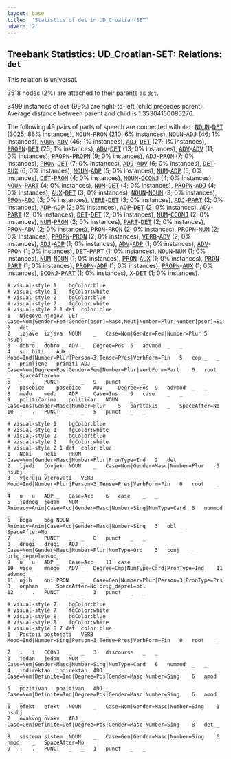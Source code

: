 ```yaml
---
layout: base
title:  'Statistics of det in UD_Croatian-SET'
udver: '2'
---
```


## Treebank Statistics: UD_Croatian-SET: Relations: `det`

This relation is universal.

3518 nodes (2%) are attached to their parents as `det`.

3499 instances of `det` (99%) are right-to-left (child precedes parent).
Average distance between parent and child is 1.35304150085276.

The following 49 pairs of parts of speech are connected with `det`: <tt><a href="hr_set-pos-NOUN.html">NOUN</a></tt>-<tt><a href="hr_set-pos-DET.html">DET</a></tt> (3025; 86% instances), <tt><a href="hr_set-pos-NOUN.html">NOUN</a></tt>-<tt><a href="hr_set-pos-PRON.html">PRON</a></tt> (210; 6% instances), <tt><a href="hr_set-pos-NOUN.html">NOUN</a></tt>-<tt><a href="hr_set-pos-ADJ.html">ADJ</a></tt> (46; 1% instances), <tt><a href="hr_set-pos-NOUN.html">NOUN</a></tt>-<tt><a href="hr_set-pos-ADV.html">ADV</a></tt> (46; 1% instances), <tt><a href="hr_set-pos-ADJ.html">ADJ</a></tt>-<tt><a href="hr_set-pos-DET.html">DET</a></tt> (27; 1% instances), <tt><a href="hr_set-pos-PROPN.html">PROPN</a></tt>-<tt><a href="hr_set-pos-DET.html">DET</a></tt> (25; 1% instances), <tt><a href="hr_set-pos-ADV.html">ADV</a></tt>-<tt><a href="hr_set-pos-DET.html">DET</a></tt> (13; 0% instances), <tt><a href="hr_set-pos-ADV.html">ADV</a></tt>-<tt><a href="hr_set-pos-ADV.html">ADV</a></tt> (11; 0% instances), <tt><a href="hr_set-pos-PROPN.html">PROPN</a></tt>-<tt><a href="hr_set-pos-PROPN.html">PROPN</a></tt> (9; 0% instances), <tt><a href="hr_set-pos-ADJ.html">ADJ</a></tt>-<tt><a href="hr_set-pos-PRON.html">PRON</a></tt> (7; 0% instances), <tt><a href="hr_set-pos-PRON.html">PRON</a></tt>-<tt><a href="hr_set-pos-DET.html">DET</a></tt> (7; 0% instances), <tt><a href="hr_set-pos-ADJ.html">ADJ</a></tt>-<tt><a href="hr_set-pos-ADV.html">ADV</a></tt> (6; 0% instances), <tt><a href="hr_set-pos-DET.html">DET</a></tt>-<tt><a href="hr_set-pos-AUX.html">AUX</a></tt> (6; 0% instances), <tt><a href="hr_set-pos-NOUN.html">NOUN</a></tt>-<tt><a href="hr_set-pos-ADP.html">ADP</a></tt> (5; 0% instances), <tt><a href="hr_set-pos-NUM.html">NUM</a></tt>-<tt><a href="hr_set-pos-ADP.html">ADP</a></tt> (5; 0% instances), <tt><a href="hr_set-pos-DET.html">DET</a></tt>-<tt><a href="hr_set-pos-PRON.html">PRON</a></tt> (4; 0% instances), <tt><a href="hr_set-pos-NOUN.html">NOUN</a></tt>-<tt><a href="hr_set-pos-CCONJ.html">CCONJ</a></tt> (4; 0% instances), <tt><a href="hr_set-pos-NOUN.html">NOUN</a></tt>-<tt><a href="hr_set-pos-PART.html">PART</a></tt> (4; 0% instances), <tt><a href="hr_set-pos-NUM.html">NUM</a></tt>-<tt><a href="hr_set-pos-DET.html">DET</a></tt> (4; 0% instances), <tt><a href="hr_set-pos-PROPN.html">PROPN</a></tt>-<tt><a href="hr_set-pos-ADJ.html">ADJ</a></tt> (4; 0% instances), <tt><a href="hr_set-pos-AUX.html">AUX</a></tt>-<tt><a href="hr_set-pos-DET.html">DET</a></tt> (3; 0% instances), <tt><a href="hr_set-pos-NOUN.html">NOUN</a></tt>-<tt><a href="hr_set-pos-NOUN.html">NOUN</a></tt> (3; 0% instances), <tt><a href="hr_set-pos-PRON.html">PRON</a></tt>-<tt><a href="hr_set-pos-ADJ.html">ADJ</a></tt> (3; 0% instances), <tt><a href="hr_set-pos-VERB.html">VERB</a></tt>-<tt><a href="hr_set-pos-DET.html">DET</a></tt> (3; 0% instances), <tt><a href="hr_set-pos-ADJ.html">ADJ</a></tt>-<tt><a href="hr_set-pos-PART.html">PART</a></tt> (2; 0% instances), <tt><a href="hr_set-pos-ADP.html">ADP</a></tt>-<tt><a href="hr_set-pos-ADP.html">ADP</a></tt> (2; 0% instances), <tt><a href="hr_set-pos-ADP.html">ADP</a></tt>-<tt><a href="hr_set-pos-DET.html">DET</a></tt> (2; 0% instances), <tt><a href="hr_set-pos-ADV.html">ADV</a></tt>-<tt><a href="hr_set-pos-PART.html">PART</a></tt> (2; 0% instances), <tt><a href="hr_set-pos-DET.html">DET</a></tt>-<tt><a href="hr_set-pos-DET.html">DET</a></tt> (2; 0% instances), <tt><a href="hr_set-pos-NUM.html">NUM</a></tt>-<tt><a href="hr_set-pos-CCONJ.html">CCONJ</a></tt> (2; 0% instances), <tt><a href="hr_set-pos-NUM.html">NUM</a></tt>-<tt><a href="hr_set-pos-PRON.html">PRON</a></tt> (2; 0% instances), <tt><a href="hr_set-pos-PART.html">PART</a></tt>-<tt><a href="hr_set-pos-DET.html">DET</a></tt> (2; 0% instances), <tt><a href="hr_set-pos-PRON.html">PRON</a></tt>-<tt><a href="hr_set-pos-ADV.html">ADV</a></tt> (2; 0% instances), <tt><a href="hr_set-pos-PRON.html">PRON</a></tt>-<tt><a href="hr_set-pos-PRON.html">PRON</a></tt> (2; 0% instances), <tt><a href="hr_set-pos-PROPN.html">PROPN</a></tt>-<tt><a href="hr_set-pos-NUM.html">NUM</a></tt> (2; 0% instances), <tt><a href="hr_set-pos-PROPN.html">PROPN</a></tt>-<tt><a href="hr_set-pos-PRON.html">PRON</a></tt> (2; 0% instances), <tt><a href="hr_set-pos-VERB.html">VERB</a></tt>-<tt><a href="hr_set-pos-ADV.html">ADV</a></tt> (2; 0% instances), <tt><a href="hr_set-pos-ADJ.html">ADJ</a></tt>-<tt><a href="hr_set-pos-ADP.html">ADP</a></tt> (1; 0% instances), <tt><a href="hr_set-pos-ADV.html">ADV</a></tt>-<tt><a href="hr_set-pos-ADP.html">ADP</a></tt> (1; 0% instances), <tt><a href="hr_set-pos-ADV.html">ADV</a></tt>-<tt><a href="hr_set-pos-PRON.html">PRON</a></tt> (1; 0% instances), <tt><a href="hr_set-pos-DET.html">DET</a></tt>-<tt><a href="hr_set-pos-PART.html">PART</a></tt> (1; 0% instances), <tt><a href="hr_set-pos-NOUN.html">NOUN</a></tt>-<tt><a href="hr_set-pos-NUM.html">NUM</a></tt> (1; 0% instances), <tt><a href="hr_set-pos-NUM.html">NUM</a></tt>-<tt><a href="hr_set-pos-NOUN.html">NOUN</a></tt> (1; 0% instances), <tt><a href="hr_set-pos-PRON.html">PRON</a></tt>-<tt><a href="hr_set-pos-AUX.html">AUX</a></tt> (1; 0% instances), <tt><a href="hr_set-pos-PRON.html">PRON</a></tt>-<tt><a href="hr_set-pos-PART.html">PART</a></tt> (1; 0% instances), <tt><a href="hr_set-pos-PROPN.html">PROPN</a></tt>-<tt><a href="hr_set-pos-ADP.html">ADP</a></tt> (1; 0% instances), <tt><a href="hr_set-pos-PROPN.html">PROPN</a></tt>-<tt><a href="hr_set-pos-AUX.html">AUX</a></tt> (1; 0% instances), <tt><a href="hr_set-pos-SCONJ.html">SCONJ</a></tt>-<tt><a href="hr_set-pos-PART.html">PART</a></tt> (1; 0% instances), <tt><a href="hr_set-pos-X.html">X</a></tt>-<tt><a href="hr_set-pos-DET.html">DET</a></tt> (1; 0% instances).


~~~ conllu
# visual-style 1	bgColor:blue
# visual-style 1	fgColor:white
# visual-style 2	bgColor:blue
# visual-style 2	fgColor:white
# visual-style 2 1 det	color:blue
1	Njegove	njegov	DET	_	Case=Nom|Gender=Fem|Gender[psor]=Masc,Neut|Number=Plur|Number[psor]=Sing|Person=3|Poss=Yes|PronType=Prs	2	det	_	_
2	izjave	izjava	NOUN	_	Case=Nom|Gender=Fem|Number=Plur	5	nsubj	_	_
3	dobro	dobro	ADV	_	Degree=Pos	5	advmod	_	_
4	su	biti	AUX	_	Mood=Ind|Number=Plur|Person=3|Tense=Pres|VerbForm=Fin	5	cop	_	_
5	primljene	primiti	ADJ	_	Case=Nom|Degree=Pos|Gender=Fem|Number=Plur|VerbForm=Part	0	root	_	SpaceAfter=No
6	,	,	PUNCT	_	_	9	punct	_	_
7	posebice	posebice	ADV	_	Degree=Pos	9	advmod	_	_
8	među	među	ADP	_	Case=Ins	9	case	_	_
9	političarima	političar	NOUN	_	Case=Ins|Gender=Masc|Number=Plur	5	parataxis	_	SpaceAfter=No
10	.	.	PUNCT	_	_	5	punct	_	_

~~~


~~~ conllu
# visual-style 1	bgColor:blue
# visual-style 1	fgColor:white
# visual-style 2	bgColor:blue
# visual-style 2	fgColor:white
# visual-style 2 1 det	color:blue
1	Neki	neki	PRON	_	Case=Nom|Gender=Masc|Number=Plur|PronType=Ind	2	det	_	_
2	ljudi	čovjek	NOUN	_	Case=Nom|Gender=Masc|Number=Plur	3	nsubj	_	_
3	vjeruju	vjerovati	VERB	_	Mood=Ind|Number=Plur|Person=3|Tense=Pres|VerbForm=Fin	0	root	_	_
4	u	u	ADP	_	Case=Acc	6	case	_	_
5	jednog	jedan	NUM	_	Animacy=Anim|Case=Acc|Gender=Masc|Number=Sing|NumType=Card	6	nummod	_	_
6	boga	bog	NOUN	_	Animacy=Anim|Case=Acc|Gender=Masc|Number=Sing	3	obl	_	SpaceAfter=No
7	,	,	PUNCT	_	_	8	punct	_	_
8	drugi	drugi	ADJ	_	Case=Nom|Gender=Masc|Number=Plur|NumType=Ord	3	conj	_	orig_deprel=nsubj
9	u	u	ADP	_	Case=Acc	11	case	_	_
10	više	mnogo	ADV	_	Degree=Cmp|NumType=Card|PronType=Ind	11	advmod	_	_
11	njih	oni	PRON	_	Case=Gen|Number=Plur|Person=3|PronType=Prs	8	orphan	_	SpaceAfter=No|orig_deprel=obl
12	.	.	PUNCT	_	_	3	punct	_	_

~~~


~~~ conllu
# visual-style 7	bgColor:blue
# visual-style 7	fgColor:white
# visual-style 8	bgColor:blue
# visual-style 8	fgColor:white
# visual-style 8 7 det	color:blue
1	Postoji	postojati	VERB	_	Mood=Ind|Number=Sing|Person=3|Tense=Pres|VerbForm=Fin	0	root	_	_
2	i	i	CCONJ	_	_	3	discourse	_	_
3	jedan	jedan	NUM	_	Case=Nom|Gender=Masc|Number=Sing|NumType=Card	6	nummod	_	_
4	indirektan	indirektan	ADJ	_	Case=Nom|Definite=Ind|Degree=Pos|Gender=Masc|Number=Sing	6	amod	_	_
5	pozitivan	pozitivan	ADJ	_	Case=Nom|Definite=Ind|Degree=Pos|Gender=Masc|Number=Sing	6	amod	_	_
6	efekt	efekt	NOUN	_	Case=Nom|Gender=Masc|Number=Sing	1	nsubj	_	_
7	ovakvog	ovakv	ADJ	_	Case=Gen|Definite=Def|Degree=Pos|Gender=Masc|Number=Sing	8	det	_	_
8	sistema	sistem	NOUN	_	Case=Gen|Gender=Masc|Number=Sing	6	nmod	_	SpaceAfter=No
9	.	.	PUNCT	_	_	1	punct	_	_

~~~


